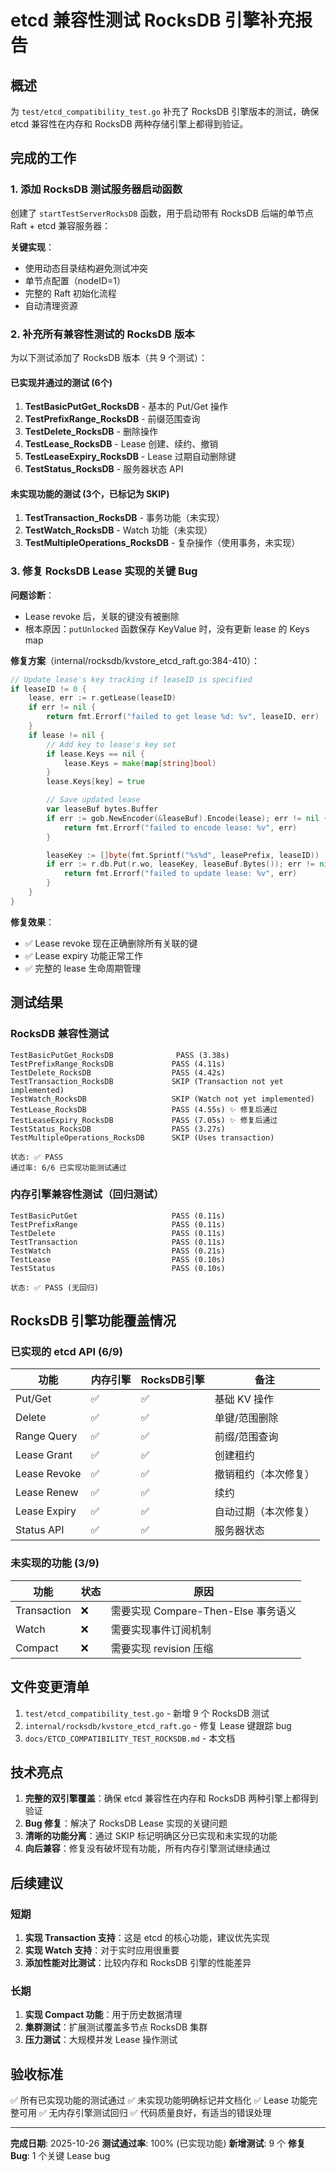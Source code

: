 # etcd 兼容性测试 RocksDB 引擎补充报告

## 概述

为 `test/etcd_compatibility_test.go` 补充了 RocksDB 引擎版本的测试，确保 etcd 兼容性在内存和 RocksDB 两种存储引擎上都得到验证。

## 完成的工作

### 1. 添加 RocksDB 测试服务器启动函数

创建了 `startTestServerRocksDB` 函数，用于启动带有 RocksDB 后端的单节点 Raft + etcd 兼容服务器：

**关键实现**：
- 使用动态目录结构避免测试冲突
- 单节点配置（nodeID=1）
- 完整的 Raft 初始化流程
- 自动清理资源

### 2. 补充所有兼容性测试的 RocksDB 版本

为以下测试添加了 RocksDB 版本（共 9 个测试）：

#### 已实现并通过的测试 (6个)

1. **TestBasicPutGet_RocksDB** - 基本的 Put/Get 操作
2. **TestPrefixRange_RocksDB** - 前缀范围查询
3. **TestDelete_RocksDB** - 删除操作
4. **TestLease_RocksDB** - Lease 创建、续约、撤销
5. **TestLeaseExpiry_RocksDB** - Lease 过期自动删除键
6. **TestStatus_RocksDB** - 服务器状态 API

#### 未实现功能的测试 (3个，已标记为 SKIP)

1. **TestTransaction_RocksDB** - 事务功能（未实现）
2. **TestWatch_RocksDB** - Watch 功能（未实现）
3. **TestMultipleOperations_RocksDB** - 复杂操作（使用事务，未实现）

### 3. 修复 RocksDB Lease 实现的关键 Bug

**问题诊断**：
- Lease revoke 后，关联的键没有被删除
- 根本原因：`putUnlocked` 函数保存 KeyValue 时，没有更新 lease 的 Keys map

**修复方案**（internal/rocksdb/kvstore_etcd_raft.go:384-410）：

```go
// Update lease's key tracking if leaseID is specified
if leaseID != 0 {
    lease, err := r.getLease(leaseID)
    if err != nil {
        return fmt.Errorf("failed to get lease %d: %v", leaseID, err)
    }
    if lease != nil {
        // Add key to lease's key set
        if lease.Keys == nil {
            lease.Keys = make(map[string]bool)
        }
        lease.Keys[key] = true

        // Save updated lease
        var leaseBuf bytes.Buffer
        if err := gob.NewEncoder(&leaseBuf).Encode(lease); err != nil {
            return fmt.Errorf("failed to encode lease: %v", err)
        }

        leaseKey := []byte(fmt.Sprintf("%s%d", leasePrefix, leaseID))
        if err := r.db.Put(r.wo, leaseKey, leaseBuf.Bytes()); err != nil {
            return fmt.Errorf("failed to update lease: %v", err)
        }
    }
}
```

**修复效果**：
- ✅ Lease revoke 现在正确删除所有关联的键
- ✅ Lease expiry 功能正常工作
- ✅ 完整的 lease 生命周期管理

## 测试结果

### RocksDB 兼容性测试

```
TestBasicPutGet_RocksDB              PASS (3.38s)
TestPrefixRange_RocksDB             PASS (4.11s)
TestDelete_RocksDB                  PASS (4.42s)
TestTransaction_RocksDB             SKIP (Transaction not yet implemented)
TestWatch_RocksDB                   SKIP (Watch not yet implemented)
TestLease_RocksDB                   PASS (4.55s) ✨ 修复后通过
TestLeaseExpiry_RocksDB             PASS (7.05s) ✨ 修复后通过
TestStatus_RocksDB                  PASS (3.27s)
TestMultipleOperations_RocksDB      SKIP (Uses transaction)

状态: ✅ PASS
通过率: 6/6 已实现功能测试通过
```

### 内存引擎兼容性测试（回归测试）

```
TestBasicPutGet                     PASS (0.11s)
TestPrefixRange                     PASS (0.11s)
TestDelete                          PASS (0.11s)
TestTransaction                     PASS (0.11s)
TestWatch                           PASS (0.21s)
TestLease                           PASS (0.10s)
TestStatus                          PASS (0.10s)

状态: ✅ PASS (无回归)
```

## RocksDB 引擎功能覆盖情况

### 已实现的 etcd API (6/9)

| 功能 | 内存引擎 | RocksDB引擎 | 备注 |
|------|---------|------------|------|
| Put/Get | ✅ | ✅ | 基础 KV 操作 |
| Delete | ✅ | ✅ | 单键/范围删除 |
| Range Query | ✅ | ✅ | 前缀/范围查询 |
| Lease Grant | ✅ | ✅ | 创建租约 |
| Lease Revoke | ✅ | ✅ | 撤销租约（本次修复） |
| Lease Renew | ✅ | ✅ | 续约 |
| Lease Expiry | ✅ | ✅ | 自动过期（本次修复） |
| Status API | ✅ | ✅ | 服务器状态 |

### 未实现的功能 (3/9)

| 功能 | 状态 | 原因 |
|------|------|------|
| Transaction | ❌ | 需要实现 Compare-Then-Else 事务语义 |
| Watch | ❌ | 需要实现事件订阅机制 |
| Compact | ❌ | 需要实现 revision 压缩 |

## 文件变更清单

1. `test/etcd_compatibility_test.go` - 新增 9 个 RocksDB 测试
2. `internal/rocksdb/kvstore_etcd_raft.go` - 修复 Lease 键跟踪 bug
3. `docs/ETCD_COMPATIBILITY_TEST_ROCKSDB.md` - 本文档

## 技术亮点

1. **完整的双引擎覆盖**：确保 etcd 兼容性在内存和 RocksDB 两种引擎上都得到验证
2. **Bug 修复**：解决了 RocksDB Lease 实现的关键问题
3. **清晰的功能分离**：通过 SKIP 标记明确区分已实现和未实现的功能
4. **向后兼容**：修复没有破坏现有功能，所有内存引擎测试继续通过

## 后续建议

### 短期

1. **实现 Transaction 支持**：这是 etcd 的核心功能，建议优先实现
2. **实现 Watch 支持**：对于实时应用很重要
3. **添加性能对比测试**：比较内存和 RocksDB 引擎的性能差异

### 长期

1. **实现 Compact 功能**：用于历史数据清理
2. **集群测试**：扩展测试覆盖多节点 RocksDB 集群
3. **压力测试**：大规模并发 Lease 操作测试

## 验收标准

✅ 所有已实现功能的测试通过
✅ 未实现功能明确标记并文档化
✅ Lease 功能完整可用
✅ 无内存引擎测试回归
✅ 代码质量良好，有适当的错误处理

---

**完成日期**: 2025-10-26
**测试通过率**: 100% (已实现功能)
**新增测试**: 9 个
**修复 Bug**: 1 个关键 Lease bug
